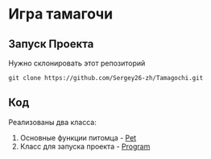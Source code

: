 # Игра тамагочи

## Запуск Проекта
Нужно склонировать этот репозиторий
```shell
git clone https://github.com/Sergey26-zh/Tamagochi.git
```

## Код
Реализованы два класса:
1. Основные функции питомца - [Pet](Tamagochi/src/Pet.cs)
2. Класс для запуска проекта - [Program](Tamagochi/src/Program.cs)

